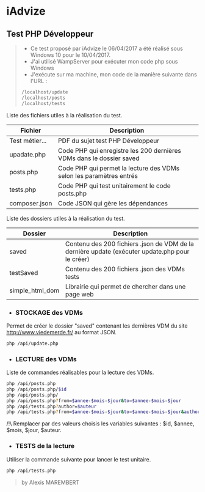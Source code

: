 # iAdvize
## Test PHP Développeur

> - Ce test proposé par iAdvize le 06/04/2017 a été réalisé sous Windows 10 pour le 10/04/2017.
> - J'ai utilisé WampServer pour exécuter mon code php sous Windows
> - J'exécute sur ma machine, mon code de la manière suivante dans l'URL :
> ```sh
> /localhost/update
> /localhost/posts
> /localhost/tests
> ```

Liste des fichiers utiles à la réalisation du test.

| Fichier | Description |
| ------ | ------ |
| Test métier... | PDF du sujet test PHP Développeur |
| upadate.php | Code PHP qui enregistre les 200 dernières VDMs dans le dossier saved |
| posts.php | Code PHP qui permet la lecture des VDMs selon les paramètres entrés |
| tests.php | Code PHP qui test unitairement le code posts.php |
| composer.json | Code JSON qui gère les dépendances |


Liste des dossiers utiles à la réalisation du test.

| Dossier | Description |
| ------ | ------ |
| saved | Contenu des 200 fichiers .json de VDM de la dernière update (exécuter update.php pour le créer) |
| testSaved | Contenu des 200 fichiers .json des VDMs tests |
| simple_html_dom | Librairie qui permet de chercher dans une page web |

- ### STOCKAGE des VDMs
Permet de créer le dossier "saved" contenant les dernières VDM du site http://www.viedemerde.fr/ au format JSON.
```sh
php /api/update.php
```
- ### LECTURE des VDMs
Liste de commandes réalisables pour la lecture des VDMs. 
```sh
php /api/posts.php
php /api/posts.php/$id
php /api/posts.php/
php /api/posts.php?from=$annee-$mois-$jour&to=$annee-$mois-$jour
php /api/tests.php?author=$auteur	
php /api/tests.php?from=$annee-$mois-$jour&to=$annee-$mois-$jour&author=$auteur
```
/!\ Remplacer par des valeurs choisis les variables suivantes : $id, $annee, $mois, $jour, $auteur.

- ### TESTS de la lecture
Utiliser la commande suivante pour lancer le test unitaire.
```sh
php /api/tests.php
```
> by Alexis MAREMBERT
